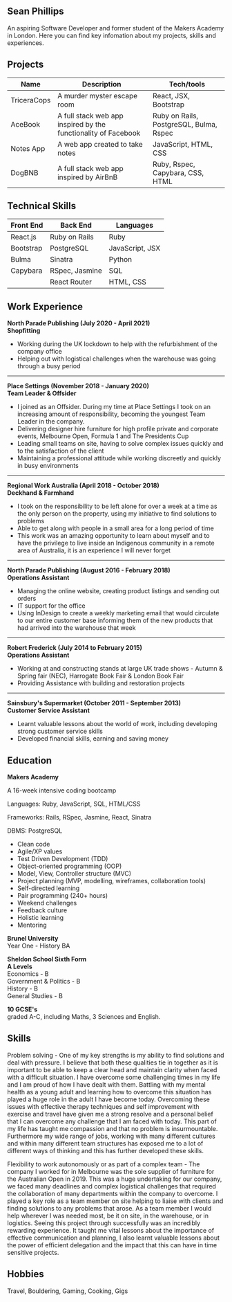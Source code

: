 ## Sean Phillips

An aspiring Software Developer and former student of the Makers Academy in London. Here you can find key infomation about my projects, skills and experiences.

## Projects

| Name | Description | Tech/tools |
| ----------- | ----------------- | ----------------- |
| TriceraCops | A murder myster escape room| React, JSX, Bootstrap|
| AceBook | A full stack web app inspired by the functionality of Facebook | Ruby on Rails, PostgreSQL, Bulma, Rspec |
| Notes App | A web app created to take notes | JavaScript, HTML, CSS |
| DogBNB | A full stack web app inspired by AirBnB | Ruby, Rspec, Capybara, CSS, HTML |

## Technical Skills
| Front End | Back End | Languages |
| --------- | -------- | --------- |
| React.js | Ruby on Rails | Ruby |
| Bootstrap | PostgreSQL | JavaScript, JSX |
| Bulma | Sinatra | Python |
| Capybara | RSpec, Jasmine | SQL |
| | React Router | HTML, CSS |

## Work Experience
**North Parade Publishing (July 2020 - April 2021) <br/>
Shopfitting**
- Working during the UK lockdown to help with the refurbishment of the company office
- Helping out with logistical challenges when the warehouse was going through a busy period
-------------------------------------------------------------
**Place Settings (November 2018 - January 2020)  <br/>
Team Leader & Offsider**
- I joined as an Offsider. During my time at Place Settings I took on an increasing amount of responsibility, becoming the youngest Team Leader in the company.
- Delivering designer hire furniture for high profile private and corporate events, Melbourne Open, Formula 1 and The Presidents Cup
- Leading small teams on site, having to solve complex issues quickly and to the satisfaction of the client
- Maintaining a professional attitude while working discreetly and quickly in busy environments
-------------------------------------------------------------
**Regional Work Australia (April 2018 - October 2018) <br/>
Deckhand & Farmhand**
- I took on the responsibility to be left alone for over a week at a time as the only person on the property, using my initiative to find solutions to problems
- Able to get along with people in a small area for a long period of time
- This work was an amazing opportunity to learn about myself and to have the privilege to live inside an Indigenous community in a remote area of Australia, it is an experience I will never forget
-------------------------------------------------------------
**North Parade Publishing (August 2016 - February 2018)  <br/>
Operations Assistant**
- Managing the online website, creating product listings and sending out orders
- IT support for the office
- Using InDesign to create a weekly marketing email that would circulate to our entire customer base informing them of the new products that had arrived into the warehouse that week
-------------------------------------------------------------
**Robert Frederick (July 2014 to February 2015) <br/>
Operations Assistant**
- Working at and constructing stands at large UK trade shows - Autumn & Spring fair (NEC), Harrogate Book Fair & London Book Fair
- Providing Assistance with building and restoration projects
-------------------------------------------------------------
**Sainsbury's Supermarket (October 2011 - September 2013) <br/>
Customer Service Assistant**
- Learnt valuable lessons about the world of work, including developing strong customer service skills
- Developed financial skills, earning and saving money

## Education

**Makers Academy** <br/>

A 16-week intensive coding bootcamp

Languages: Ruby, JavaScript, SQL, HTML/CSS

Frameworks: Rails, RSpec, Jasmine, React, Sinatra

DBMS: PostgreSQL

* Clean code
* Agile/XP values
* Test Driven Development (TDD)
* Object-oriented programming (OOP)
* Model, View, Controller structure (MVC)
* Project planning (MVP, modelling, wireframes, collaboration tools)
* Self-directed learning
* Pair programming (240+ hours)
* Weekend challenges
* Feedback culture
* Holistic learning
* Mentoring

**Brunel University** <br/>
Year One - History BA

**Sheldon School Sixth Form <br/>
A Levels** <br/>
Economics - B <br/>
Government & Politics - B<br/>
History - B <br/>
General Studies - B <br/>

**10 GCSE's**  <br/>
graded A-C, including Maths, 3 Sciences and English.

## Skills

Problem solving - One of my key strengths is my ability to find solutions and deal with pressure. I believe that both these qualities tie in together as it is important to be able to keep a clear head and maintain clarity when faced with a difficult situation. I have overcome some challenging times in my life and I am proud of how I have dealt with them. Battling with my mental health as a young adult and learning how to overcome this situation has played a huge role in the adult I have become today. Overcoming these issues with effective therapy techniques and self improvement with exercise and travel have given me a strong resolve and a personal belief that I can overcome any challenge that I am faced with today. This part of my life has taught me compassion and that no problem is insurmountable. Furthermore my wide range of jobs, working with many different cultures and within many different team structures has exposed me to a lot of different ways of thinking and this has further developed these skills. 

Flexibility to work autonomously or as part of a complex team -  The company I worked for in Melbourne was the sole supplier of furniture for the Australian Open in 2019. This was a huge undertaking for our company, we faced many deadlines and complex logistical challenges that required the collaboration of many departments within the company to overcome. I played a key role as a team member on site helping to liaise with clients and finding solutions to any problems that arose. As a team member I would help wherever I was needed most, be it on site, in the warehouse, or in logistics. Seeing this project through successfully was an incredibly rewarding experience. It taught me vital lessons about the importance of effective communication and planning, I also learnt valuable lessons about the power of efficient delegation and the impact that this can have in time sensitive projects. 

## Hobbies

Travel, Bouldering, Gaming, Cooking, Gigs 
